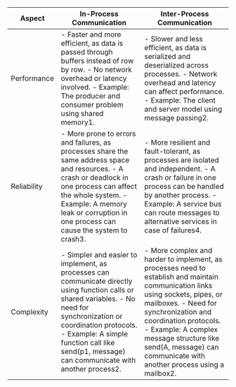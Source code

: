 | Aspect       | In-Process Communication                                                                                            | Inter-Process Communication                                                                       |
|--------------|------------------------------------------------------------------------------------------------------------|--------------------------------------------------------------------------------------------------|
| Performance  | - Faster and more efficient, as data is passed through buffers instead of row by row. - No network overhead or latency involved. - Example: The producer and consumer problem using shared memory1. | - Slower and less efficient, as data is serialized and deserialized across processes. - Network overhead and latency can affect performance. - Example: The client and server model using message passing2. |
| Reliability  | - More prone to errors and failures, as processes share the same address space and resources. - A crash or deadlock in one process can affect the whole system. - Example: A memory leak or corruption in one process can cause the system to crash3. | - More resilient and fault-tolerant, as processes are isolated and independent. - A crash or failure in one process can be handled by another process. - Example: A service bus can route messages to alternative services in case of failures4.            |
| Complexity   | - Simpler and easier to implement, as processes can communicate directly using function calls or shared variables. - No need for synchronization or coordination protocols. - Example: A simple function call like send(p1, message) can communicate with another process2. | - More complex and harder to implement, as processes need to establish and maintain communication links using sockets, pipes, or mailboxes. - Need for synchronization and coordination protocols. - Example: A complex message structure like send(A, message) can communicate with another process using a mailbox2. |





